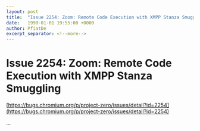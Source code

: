```yaml
---
layout: post
title:  "Issue 2254: Zoom: Remote Code Execution with XMPP Stanza Smuggling"
date:   1990-01-01 19:55:00 +0000
author: PfiatDe
excerpt_separator: <!--more-->
---
```


# Issue 2254: Zoom: Remote Code Execution with XMPP Stanza Smuggling

[https://bugs.chromium.org/p/project-zero/issues/detail?id=2254](https://bugs.chromium.org/p/project-zero/issues/detail?id=2254)

...
<!--more-->
